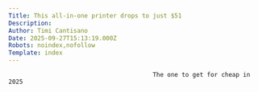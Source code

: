 ```yaml
---
Title: This all-in-one printer drops to just $51
Description: 
Author: Timi Cantisano
Date: 2025-09-27T15:13:19.000Z
Robots: noindex,nofollow
Template: index
---
```


                                            The one to get for cheap in 2025
                                        